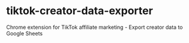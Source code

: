 # tiktok-creator-data-exporter
Chrome extension for TikTok affiliate marketing - Export creator data to Google Sheets
